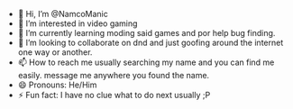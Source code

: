 - 👋 Hi, I’m @NamcoManic
- 👀 I’m interested in video gaming
- 🌱 I’m currently learning moding said games and por help bug finding.
- 💞️ I’m looking to collaborate on dnd and just goofing around the internet one way or another.
- 📫 How to reach me usually searching my name and you can find me easily.  message me anywhere you found the name.
- 😄 Pronouns: He/Him
- ⚡ Fun fact: I have no clue what to do next usually  ;P

